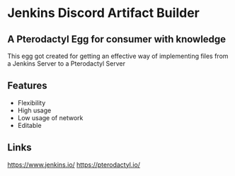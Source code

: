 # Jenkins Discord Artifact Builder
## A Pterodactyl Egg for consumer with knowledge

This egg got created for getting an effective way of implementing files from
a Jenkins Server to a Pterodactyl Server

## Features
- Flexibility
- High usage
- Low usage of network
- Editable
## Links
https://www.jenkins.io/
https://pterodactyl.io/
